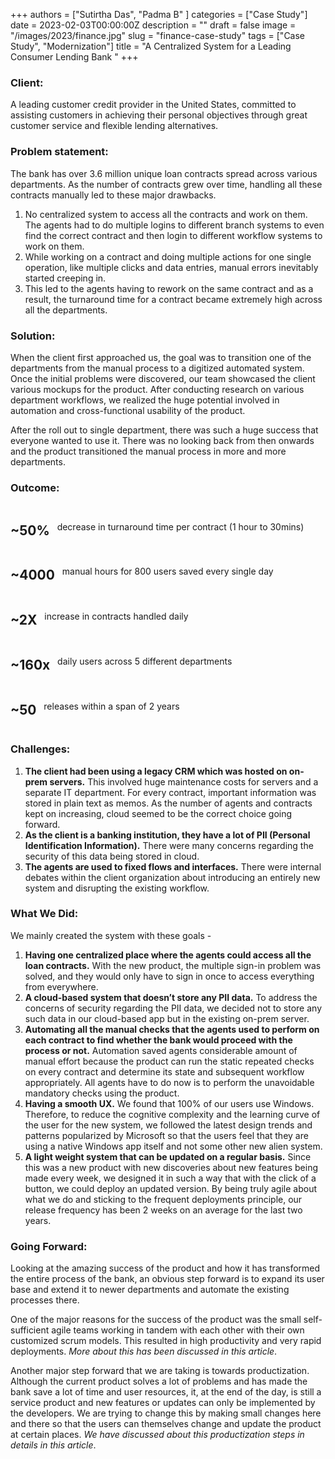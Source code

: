 +++
authors = ["Sutirtha Das", "Padma B" ]
categories = ["Case Study"]
date = 2023-02-03T00:00:00Z
description = ""
draft = false
image = "/images/2023/finance.jpg"
slug = "finance-case-study"
tags = ["Case Study", "Modernization"]
title = "A Centralized System for a Leading Consumer Lending Bank "
+++

### Client:

A leading customer credit provider in the United States, committed to assisting customers in achieving their personal objectives through great customer service and flexible lending alternatives.

### Problem statement:

The bank has over 3.6 million unique loan contracts spread across various departments. As the number of contracts grew over time, handling all these contracts manually led to these major drawbacks.

1. No centralized system to access all the contracts and work on them. The agents had to do multiple logins to different branch systems to even find the correct contract and then login to different workflow systems to work on them.
2. While working on a contract and doing multiple actions for one single operation, like multiple clicks and data entries, manual errors inevitably started creeping in.
3. This led to the agents having to rework on the same contract and as a result, the turnaround time for a contract became extremely high across all the departments.

### Solution:

When the client first approached us, the goal was to transition one of the departments from the manual process to a digitized automated system. Once the initial problems were discovered, our team showcased the client various mockups for the product. After conducting research on various department workflows, we realized the huge potential involved in automation and cross-functional usability of the product.

After the roll out to single department, there was such a huge success that everyone wanted to use it. There was no looking back from then onwards and the product transitioned the manual process in more and more departments.

### Outcome:

<span style="display: flex;flex-direction: row;align-content: center;justify-content: flex-start;align-items: center; flex-wrap: wrap">
<h2 >~50%</h2> &nbsp;&nbsp; decrease in turnaround time per contract (1 hour to 30mins)
</span>

<span style="display: flex;flex-direction: row;align-content: center;justify-content: flex-start;align-items: center; flex-wrap: wrap">
<h2>~4000</h2> &nbsp;&nbsp; manual hours for 800 users saved every single day 
</span>

<span style="display: flex;flex-direction: row;align-content: center;justify-content: flex-start;align-items: center; flex-wrap: wrap">
<h2>~2X</h2> &nbsp;&nbsp; increase in contracts handled daily
</span>

<span style="display: flex;flex-direction: row;align-content: center;justify-content: flex-start;align-items: center; flex-wrap: wrap">
<h2>~160x</h2> &nbsp;&nbsp; daily users across 5 different departments
</span>

<span style="display: flex;flex-direction: row;align-content: center;justify-content: flex-start;align-items: center; flex-wrap: wrap">
<h2>~50</h2> &nbsp;&nbsp; releases within a span of 2 years
</span>

### Challenges:

1. **The client had been using a legacy CRM which was hosted on on-prem servers.** This involved huge maintenance costs for servers and a separate IT department. For every contract, important information was stored in plain text as memos. As the number of agents and contracts kept on increasing, cloud seemed to be the correct choice going forward.
2. **As the client is a banking institution, they have a lot of PII (Personal Identification Information).** There were many concerns regarding the security of this data being stored in cloud.
3. **The agents are used to fixed flows and interfaces.** There were internal debates within the client organization about introducing an entirely new system and disrupting the existing workflow.

### What We Did:

We mainly created the system with these goals -

1. **Having one centralized place where the agents could access all the loan contracts.** With the new product, the multiple sign-in problem was solved, and they would only have to sign in once to access everything from everywhere.
2. **A cloud-based system that doesn’t store any PII data.** To address the concerns of security regarding the PII data, we decided not to store any such data in our cloud-based app but in the existing on-prem server.
3. **Automating all the manual checks that the agents used to perform on each contract to find whether the bank would proceed with the process or not.** Automation saved agents considerable amount of manual effort because the product can run the static repeated checks on every contract and determine its state and subsequent workflow appropriately. All agents have to do now is to perform the unavoidable mandatory checks using the product.
4. **Having a smooth UX.** We found that 100% of our users use Windows. Therefore, to reduce the cognitive complexity and the learning curve of the user for the new system, we followed the latest design trends and patterns popularized by Microsoft so that the users feel that they are using a native Windows app itself and not some other new alien system.
5. **A light weight system that can be updated on a regular basis.** Since this was a new product with new discoveries about new features being made every week, we designed it in such a way that with the click of a button, we could deploy an updated version. By being truly agile about what we do and sticking to the frequent deployments principle, our release frequency has been 2 weeks on an average for the last two years.

### Going Forward:

Looking at the amazing success of the product and how it has transformed the entire process of the bank, an obvious step forward is to expand its user base and extend it to newer departments and automate the existing processes there.

One of the major reasons for the success of the product was the small self-sufficient agile teams working in tandem with each other with their own customized scrum models. This resulted in high productivity and very rapid deployments. _More about this has been discussed in this article_.

Another major step forward that we are taking is towards productization. Although the current product solves a lot of problems and has made the bank save a lot of time and user resources, it, at the end of the day, is still a service product and new features or updates can only be implemented by the developers. We are trying to change this by making small changes here and there so that the users can themselves change and update the product at certain places. _We have discussed about this productization steps in details in this article_.
